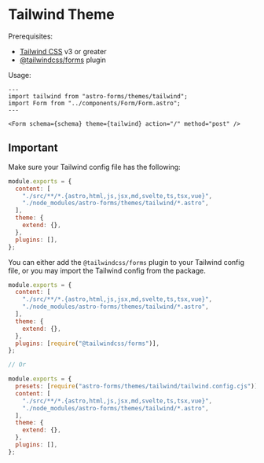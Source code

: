 # Tailwind Theme

Prerequisites:

- [Tailwind CSS](https://tailwindcss.com) v3 or greater
- [@tailwindcss/forms](https://github.com/tailwindlabs/tailwindcss-forms) plugin

Usage:

```astro
---
import tailwind from "astro-forms/themes/tailwind";
import Form from "../components/Form/Form.astro";
---

<Form schema={schema} theme={tailwind} action="/" method="post" />
```

## Important

Make sure your Tailwind config file has the following:

```js
module.exports = {
  content: [
    "./src/**/*.{astro,html,js,jsx,md,svelte,ts,tsx,vue}",
    "./node_modules/astro-forms/themes/tailwind/*.astro",
  ],
  theme: {
    extend: {},
  },
  plugins: [],
};
```

You can either add the `@tailwindcss/forms` plugin to your Tailwind config file, or you may import the Tailwind config from the package.

```js
module.exports = {
  content: [
    "./src/**/*.{astro,html,js,jsx,md,svelte,ts,tsx,vue}",
    "./node_modules/astro-forms/themes/tailwind/*.astro",
  ],
  theme: {
    extend: {},
  },
  plugins: [require("@tailwindcss/forms")],
};

// Or

module.exports = {
  presets: [require("astro-forms/themes/tailwind/tailwind.config.cjs")],
  content: [
    "./src/**/*.{astro,html,js,jsx,md,svelte,ts,tsx,vue}",
    "./node_modules/astro-forms/themes/tailwind/*.astro",
  ],
  theme: {
    extend: {},
  },
  plugins: [],
};
```
